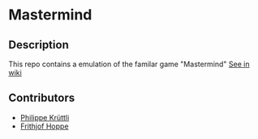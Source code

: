 # Mastermind
## Description
This repo contains a emulation of the familar game "Mastermind" [See in wiki](https://en.wikipedia.org/wiki/Mastermind_(board_game))
## Contributors
* [Philippe Krüttli](https://github.com/kruettlip)
* [Frithjof Hoppe](https://github.com/frithjofhoppe)
